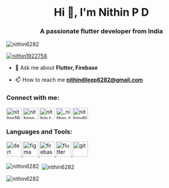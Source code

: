 <h1 align="center">Hi 👋, I'm Nithin P D</h1>
<h3 align="center">A passionate flutter developer from India</h3>

<p align="left"> <img src="https://komarev.com/ghpvc/?username=nithin6282&label=Profile%20views&color=0e75b6&style=flat" alt="nithin6282" /> </p>

<p align="left"> <a href="https://twitter.com/nithin1922758" target="blank"><img src="https://img.shields.io/twitter/follow/nithin1922758?logo=twitter&style=for-the-badge" alt="nithin1922758" /></a> </p>

- 💬 Ask me about **Flutter, Firebase**

- 📫 How to reach me **nithindileep6282@gmail.com**

<h3 align="left">Connect with me:</h3>
<p align="left">
<a href="https://twitter.com/nithin1922758" target="blank"><img align="center" src="https://raw.githubusercontent.com/rahuldkjain/github-profile-readme-generator/master/src/images/icons/Social/twitter.svg" alt="nithin1922758" height="30" width="40" /></a>
<a href="https://linkedin.com/in/nithinpd" target="blank"><img align="center" src="https://raw.githubusercontent.com/rahuldkjain/github-profile-readme-generator/master/src/images/icons/Social/linked-in-alt.svg" alt="nithinpd" height="30" width="40" /></a>
<a href="https://fb.com/nithin.thrikkatiri.5" target="blank"><img align="center" src="https://raw.githubusercontent.com/rahuldkjain/github-profile-readme-generator/master/src/images/icons/Social/facebook.svg" alt="nithin.thrikkatiri.5" height="30" width="40" /></a>
<a href="https://instagram.com/_nithin_tkr" target="blank"><img align="center" src="https://raw.githubusercontent.com/rahuldkjain/github-profile-readme-generator/master/src/images/icons/Social/instagram.svg" alt="_nithin_tkr" height="30" width="40" /></a>
<a href="https://www.leetcode.com/nithindileep6282" target="blank"><img align="center" src="https://raw.githubusercontent.com/rahuldkjain/github-profile-readme-generator/master/src/images/icons/Social/leet-code.svg" alt="nithindileep6282" height="30" width="40" /></a>
</p>

<h3 align="left">Languages and Tools:</h3>
<p align="left"> <a href="https://dart.dev" target="_blank" rel="noreferrer"> <img src="https://www.vectorlogo.zone/logos/dartlang/dartlang-icon.svg" alt="dart" width="40" height="40"/> </a> <a href="https://www.figma.com/" target="_blank" rel="noreferrer"> <img src="https://www.vectorlogo.zone/logos/figma/figma-icon.svg" alt="figma" width="40" height="40"/> </a> <a href="https://firebase.google.com/" target="_blank" rel="noreferrer"> <img src="https://www.vectorlogo.zone/logos/firebase/firebase-icon.svg" alt="firebase" width="40" height="40"/> </a> <a href="https://flutter.dev" target="_blank" rel="noreferrer"> <img src="https://www.vectorlogo.zone/logos/flutterio/flutterio-icon.svg" alt="flutter" width="40" height="40"/> </a> <a href="https://git-scm.com/" target="_blank" rel="noreferrer"> <img src="https://www.vectorlogo.zone/logos/git-scm/git-scm-icon.svg" alt="git" width="40" height="40"/> </a> </p>

<p><img align="left" src="https://github-readme-stats.vercel.app/api/top-langs?username=nithin6282&show_icons=true&locale=en&layout=compact" alt="nithin6282" /></p>

<p>&nbsp;<img align="center" src="https://github-readme-stats.vercel.app/api?username=nithin6282&show_icons=true&locale=en" alt="nithin6282" /></p>

<p><img align="center" src="https://github-readme-streak-stats.herokuapp.com/?user=nithin6282&" alt="nithin6282" /></p>
